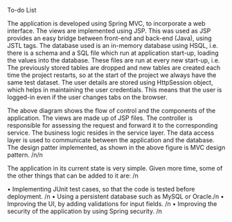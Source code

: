 To-do List

The application is developed using Spring MVC, to incorporate a web interface. The views are implemented using JSP. This was used as JSP provides an easy bridge between front-end and back-end (Java), using JSTL tags.
The database used is an in-memory database using HSQL, i.e. there is a schema and a SQL file which run at application start-up, loading the values into the database. These files are run at every new start-up, i.e. The previously stored tables are dropped and new tables are created each time the project restarts, so at the start of the project we always have the same test dataset. The user details are stored using HttpSession object, which helps in maintaining the user credentials. This means that the user is logged-in even if the user changes tabs on the browser. 


The above diagram shows the flow of control and the components of the application.
The views are made up of JSP files. The controller is responsible for assessing the request and forward it to the corresponding service. The business logic resides in the service layer. The data access layer is used to communicate between the application and the database. 
The design patter implemented, as shown in the above figure is MVC design pattern. /n/n

The application in its current state is very simple. Given more time, some of the other things that can be added to it are: /n

•	Implementing JUnit test cases, so that the code is tested before deployment. /n
•	Using a persistent database such as MySQL or Oracle./n
•	Improving the UI, by adding validations for input fields. /n
•	Improving the security of the application by using Spring security. /n
 

